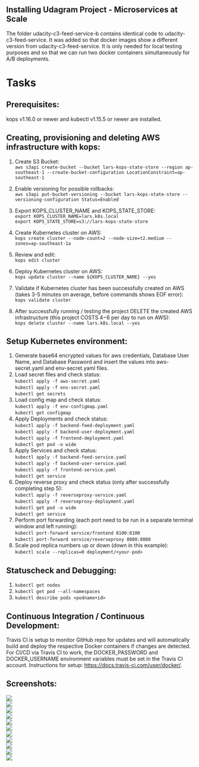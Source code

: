 ## Installing Udagram Project - Microservices at Scale

The folder udacity-c3-feed-service-b contains identical code to udacity-c3-feed-service. It was added so that docker images show a different version from udacity-c3-feed-service. It is only needed for local testing purposes and so that we can run two docker containers simultaneously for A/B deployments.

# Tasks

## Prerequisites:

kops v1.16.0 or newer and kubectl v1.15.5 or newer are installed.

## Creating, provisioning and deleting AWS infrastructure with kops:

1. Create S3 Bucket:<br/>
   `aws s3api create-bucket --bucket lars-kops-state-store --region ap-southeast-1 --create-bucket-configuration LocationConstraint=ap-southeast-1`<br/>
2. Enable versioning for possible rollbacks:<br/>
   `aws s3api put-bucket-versioning --bucket lars-kops-state-store --versioning-configuration Status=Enabled`<br/>
3. Export KOPS_CLUSTER_NAME and KOPS_STATE_STORE:<br/>
   `export KOPS_CLUSTER_NAME=lars.k8s.local`<br/>
   `export KOPS_STATE_STORE=s3://lars-kops-state-store`<br/>
4. Create Kubernetes cluster on AWS:<br/>
   `kops create cluster --node-count=2 --node-size=t2.medium --zones=ap-southeast-1a`<br/>
5. Review and edit:<br/>
   `kops edit cluster`<br/>
6. Deploy Kubernetes cluster on AWS:<br/>
   `kops update cluster --name ${KOPS_CLUSTER_NAME} --yes`<br/>
7. Validate if Kubernetes cluster has been successfully created on AWS (takes 3-5 minutes on average, before commands shows EOF error):<br/>
   `kops validate cluster`<br/>

8. After successfully running / testing the project DELETE the created AWS infrastructure (this project COSTS $4-$6 per day to run on AWS):<br/>
   `kops delete cluster --name lars.k8s.local --yes`<br/>

## Setup Kubernetes environment:

1. Generate base64 encrypted values for aws credentials, Database User Name, and Database Password and insert the values into aws-secret.yaml and env-secret.yaml files.
2. Load secret files and check status:<br/>
   `kubectl apply -f aws-secret.yaml`<br/>
   `kubectl apply -f env-secret.yaml`<br/>
   `kubectl get secrets`<br/>
3. Load config map and check status:<br/>
   `kubectl apply -f env-configmap.yaml`<br/>
   `kubectl get configmap`<br/>
4. Apply Deployments and check status:<br/>
   `kubectl apply -f backend-feed-deployment.yaml`<br/>
   `kubectl apply -f backend-user-deployment.yaml`<br/>
   `kubectl apply -f frontend-deployment.yaml`<br/>
   `kubectl get pod -o wide`<br/>
5. Apply Services and check status:<br/>
   `kubectl apply -f backend-feed-service.yaml`<br/>
   `kubectl apply -f backend-user-service.yaml`<br/>
   `kubectl apply -f frontend-service.yaml`<br/>
   `kubectl get service`<br/>
6. Deploy reverse proxy and check status (only after successfully completing step 5):<br/>
   `kubectl apply -f reverseproxy-service.yaml`<br/>
   `kubectl apply -f reverseproxy-deployment.yaml`<br/>
   `kubectl get pod -o wide`<br/>
   `kubectl get service`<br/>
7. Perform port forwarding (each port need to be run in a separate terminal window and left running):<br/>
   `kubectl port-forward service/frontend 8100:8100`<br/>
   `kubectl port-forward service/reverseproxy 8080:8080`<br/>
8. Scale pod replica numbers up or down (down in this example):<br/>
   `kubectl scale --replicas=0 deployment/<your-pod>`<br/>

## Statuscheck and Debugging:

1. `kubectl get nodes`
2. `kubectl get pod --all-namespaces`
3. `kubectl describe pods <podname+id>`

## Continuous Integration / Continuous Development:

Travis CI is setup to monitor GitHub repo for updates and will automatically build and deploy the respective Docker containers if changes are detected.
For CI/CD via Travis CI to work, the DOCKER_PASSWORD and DOCKER_USERNAME environment variables must be set in the Travis CI account. Instructions for setup: https://docs.travis-ci.com/user/docker/.

## Screenshots:

![](course-03/exercises/screenshots/1.%20DockerHub.png)<br/>
![](course-03/exercises/screenshots/2.%20Local%20Containers.png)<br/>
![](course-03/exercises/screenshots/2.1%20Local%20Containers.png)<br/>
![](course-03/exercises/screenshots/2.2%20Local%20Containers.png)<br/>
![](course-03/exercises/screenshots/3.%20AWS%20Kubernetes%20Cluster.png)<br/>
![](course-03/exercises/screenshots/3.1%20AWS%20Kubernetes%20Cluster%20Running.png)<br/>
![](course-03/exercises/screenshots/3.2%20AWS%20Kubernetes%20Cluster%20Running.png)<br/>
![](course-03/exercises/screenshots/3.3%20AWS%20Kubernetes%20Cluster%20Running.png)<br/>
![](course-03/exercises/screenshots/4.%20Travis-CI.png)<br/>
![](course-03/exercises/screenshots/4.1%20Travis-CI%20Dev-Branch%20Docker%20Push.png)<br/>
![](course-03/exercises/screenshots/4.2%20Travis-CI%20Master-Branch%20Docker%20Push.png)<br/>
